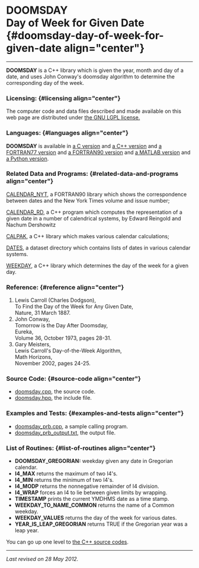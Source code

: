 DOOMSDAY\
Day of Week for Given Date {#doomsday-day-of-week-for-given-date align="center"}
==========================

------------------------------------------------------------------------

**DOOMSDAY** is a C++ library which is given the year, month and day of
a date, and uses John Conway's doomsday algorithm to determine the
corresponding day of the week.

### Licensing: {#licensing align="center"}

The computer code and data files described and made available on this
web page are distributed under [the GNU LGPL
license.](../../txt/gnu_lgpl.txt)

### Languages: {#languages align="center"}

**DOOMSDAY** is available in [a C
version](../../c_src/doomsday/doomsday.md) and [a C++
version](../../master/doomsday/doomsday.md) and [a FORTRAN77
version](../../f77_src/doomsday/doomsday.md) and [a FORTRAN90
version](../../f_src/doomsday/doomsday.md) and [a MATLAB
version](../../m_src/doomsday/doomsday.md) and [a Python
version](../../py_src/doomsday/doomsday.md).

### Related Data and Programs: {#related-data-and-programs align="center"}

[CALENDAR\_NYT](../../f_src/calendar_nyt/calendar_nyt.md), a FORTRAN90
library which shows the correspondence between dates and the New York
Times volume and issue number;

[CALENDAR\_RD](../../master/calendar_rd/calendar_rd.md), a C++
program which computes the representation of a given date in a number of
calendrical systems, by Edward Reingold and Nachum Dershowitz

[CALPAK](../../master/calpak/calpak.md), a C++ library which makes
various calendar calculations;

[DATES](../../datasets/dates/dates.md), a dataset directory which
contains lists of dates in various calendar systems.

[WEEKDAY](../../master/weekday/weekday.md), a C++ library which
determines the day of the week for a given day.

### Reference: {#reference align="center"}

1.  Lewis Carroll (Charles Dodgson),\
    To Find the Day of the Week for Any Given Date,\
    Nature, 31 March 1887.
2.  John Conway,\
    Tomorrow is the Day After Doomsday,\
    Eureka,\
    Volume 36, October 1973, pages 28-31.
3.  Gary Meisters,\
    Lewis Carroll's Day-of-the-Week Algorithm,\
    Math Horizons,\
    November 2002, pages 24-25.

### Source Code: {#source-code align="center"}

-   [doomsday.cpp](doomsday.cpp), the source code.
-   [doomsday.hpp](doomsday.hpp), the include file.

### Examples and Tests: {#examples-and-tests align="center"}

-   [doomsday\_prb.cpp](doomsday_prb.cpp), a sample calling program.
-   [doomsday\_prb\_output.txt](doomsday_prb_output.txt), the output
    file.

### List of Routines: {#list-of-routines align="center"}

-   **DOOMSDAY\_GREGORIAN:** weekday given any date in Gregorian
    calendar.
-   **I4\_MAX** returns the maximum of two I4's.
-   **I4\_MIN** returns the minimum of two I4's.
-   **I4\_MODP** returns the nonnegative remainder of I4 division.
-   **I4\_WRAP** forces an I4 to lie between given limits by wrapping.
-   **TIMESTAMP** prints the current YMDHMS date as a time stamp.
-   **WEEKDAY\_TO\_NAME\_COMMON** returns the name of a Common weekday.
-   **WEEKDAY\_VALUES** returns the day of the week for various dates.
-   **YEAR\_IS\_LEAP\_GREGORIAN** returns TRUE if the Gregorian year was
    a leap year.

You can go up one level to [the C++ source codes](../cpp_src.md).

------------------------------------------------------------------------

*Last revised on 28 May 2012.*
